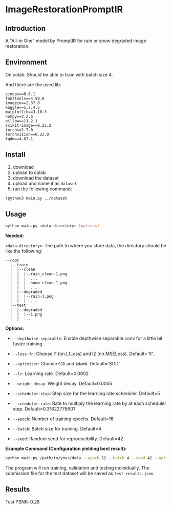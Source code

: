 # ImageRestorationPromptIR

## Introduction

A "All-in One" model by PromptIR for rain or snow degraded image restoration.

## Environment

On colab: Should be able to train with batch size 4.

And there are the used lib:
```
einops==0.8.1
fonttools==4.58.0
imageio==2.37.0
kaggle==1.7.4.5
matplotlib==3.10.3
numpy==2.2.6
pillow==11.2.1
scikit-image==0.25.2
torch==2.7.0
torchvision==0.22.0
tqdm==4.67.1
```

## Install

1. download
2. upload to colab
3. download the dataset
4. upload and name it as ```dataset```
5. run the following command:
```bash
!python3 main.py ../dataset
```

## Usage

```bash
python main.py <data-directory> [options]
```

**Needed:**

`<data-directory>`: The path to where you store data, the directory should be like the following:

```
--root
  |--train
  |  |--clean
  |  |  |--rain_clean-1.png
  |  |  |  ...
  |  |  |--snow_clean-1.png
  |  |  |  ...
  |  |--degraded
  |  |  |--rain-1.png
  |  |  |  ...
  |--test
  |  |--degraded
  |  |  |--1.png
  |  |  ...
```

**Options:**

* `--depthwise-separable`: Enable depthwise separable conv for a little bit faster training.

* `--loss-fn`: Choose l1 (nn.L1Loss) and l2 (nn.MSELoss). Default='l1'.

* `--optimizer`: Choose ```SGD``` and ```AdamW```. Default='SGD'.

* `--lr`: Learning rate. Default=0.0002

* `--weight-decay`: Weight decay. Default=0.0005

* `--scheduler-step`: Step size for the learning rate scheduler. Default=5

* `--scheduler-rate`: Rate to multiply the learning rate by at each scheduler step. Default=0.31622776601

* `--epoch`: Number of training epochs. Default=16

* `--batch`: Batch size for training. Default=4

* `--seed`: Random seed for reproducibility. Default=42

**Example Command (Configuration yielding best result):**

```bash
python main.py /path/to/your/data --epoch 12 --batch 4 --seed 42 --optimizer 'AdamW' --lr 0.0001 --weight-decay 0.01
```
The program will run training, validation and testing individually. The submission file for the test dataset will be saved as `test-results.json`.

## Results

Test PSNR: 0.28
